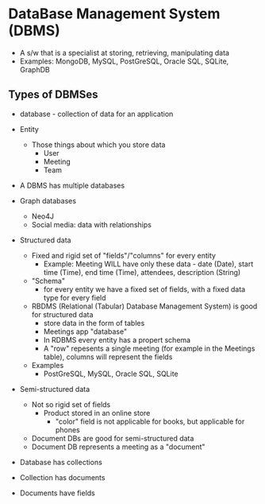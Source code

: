 # DataBase Management System (DBMS)
- A s/w that is a specialist at storing, retrieving, manipulating data
- Examples: MongoDB, MySQL, PostGreSQL, Oracle SQL, SQLite, GraphDB

## Types of DBMSes
- database - collection of data for an application
- Entity
    - Those things about which you store data
        - User
        - Meeting
        - Team
- A DBMS has multiple databases
- Graph databases
    - Neo4J
    - Social media: data with relationships
- Structured data
    - Fixed and rigid set of "fields"/"columns" for every entity
        - Example: Meeting WILL have only these data - date (Date), start time (Time), end time (Time), attendees, description (String)
    - "Schema"
        - for every entity we have a fixed set of fields, with a fixed data type for every field
    - RBDMS (Relational (Tabular) Database Management System) is good for structured data
        - store data in the form of tables
        - Meetings app "database"
        - In RDBMS every entity has a propert schema
        - A "row" repesents a single meeting (for example in the Meetings table), columns will represent the fields
    - Examples
        - PostGreSQL, MySQL, Oracle SQL, SQLite
- Semi-structured data
    - Not so rigid set of fields
        - Product stored in an online store
            - "color" field is not applicable for books, but applicable for phones
    - Document DBs are good for semi-structured data
    - Document DB represents a meeting as a "document"

- Database has collections
- Collection has documents
- Documents have fields


